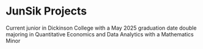 # JunSik Projects

Current junior in Dickinson College with a May 2025 graduation date double majoring in Quantitative Economics and Data Analytics with a Mathematics Minor 
